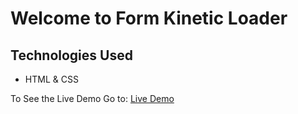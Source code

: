 # Welcome to Form Kinetic Loader

## Technologies Used
- HTML & CSS

To See the Live Demo Go to: [Live Demo](https://pnsvn3035.github.io/kinetic-loader/)
